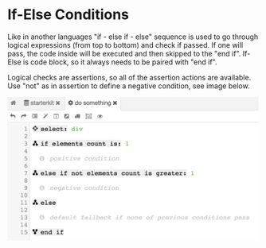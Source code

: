 # If-Else Conditions

Like in another languages "if - else if - else" sequence is used to go through logical expressions (from top to bottom) and check if passed. If one will pass, the code inside will be executed and then skipped to the "end if". If-Else is code block, so it always needs to be paired with "end if".

Logical checks are assertions, so all of the assertion actions are available. Use "not" as in assertion to define a negative condition, see image below.

![](/documentation/images/ifelse.png)
